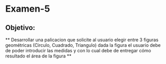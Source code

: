 # Examen-5

## **Objetivo:** 

** Desarrollar una palicacion que solicite al usuario elegir entre 3 figuras geométricas (Circulo, Cuadrado, Triangulo) dada la figura el usuario debe de poder introducir las medidas y con lo cual debe de entregar cómo resultado el área de la figura **
